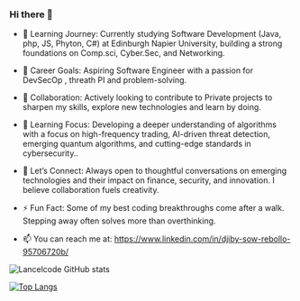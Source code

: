 ### Hi there 👋

- 🌱 Learning Journey: Currently studying Software Development (Java, php, JS, Phyton, C#) at Edinburgh Napier University, building a strong foundations on Comp.sci, Cyber.Sec, and Networking.

- 🔭 Career Goals: Aspiring Software Engineer with a passion for DevSecOp , threath PI and problem-solving.

- 👯 Collaboration: Actively looking to contribute to Private projects to sharpen my skills, explore new technologies and learn by doing.

- 🤔 Learning Focus: Developing a deeper understanding of algorithms with a focus on high-frequency trading, AI-driven threat detection, emerging quantum algorithms, and cutting-edge standards in cybersecurity..

- 💬 Let’s Connect: Always open to thoughtful conversations on emerging technologies and their impact on finance, security, and innovation. I believe collaboration fuels creativity.

- ⚡ Fun Fact: Some of my best coding breakthroughs come after a walk. Stepping away often solves more than overthinking.

- 📫 You can reach me at: https://www.linkedin.com/in/djiby-sow-rebollo-95706720b/
  
 ![Lancelcode GitHub stats](https://github-readme-stats.vercel.app/api?username=Lancelcode&theme=merko&show_icons=true) 

[![Top Langs](https://github-readme-stats.vercel.app/api/top-langs/?username=anuraghazra)](https://github.com/anuraghazra/github-readme-stats)
<!--
**Lancelcode/Lancelcode** is a ✨ _special_ ✨ repository because its `README.md` (this file) appears on your GitHub profile.

Here are some ideas to get you started:
- ...(https://github.com/anuraghazra/github-readme-stats)
 ...
- 😄 Pronouns: ...
- 
[![Lancelcode GitHub stats](https://github-readme-stats.vercel.app/api?username=Lancelcode)](https://github.com/anuraghazra/github-readme-stats)-->

